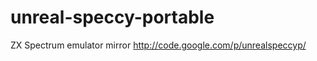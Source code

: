 unreal-speccy-portable
======================

ZX Spectrum emulator mirror http://code.google.com/p/unrealspeccyp/